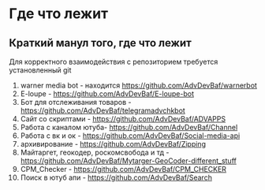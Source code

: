 # Где что лежит
## Краткий манул того, где что лежит
Для корректного взаимодействия с репозиторием требуется установленный git
1. warner media bot - находится https://github.com/AdvDevBaf/warnerbot
2. E-loupe - https://github.com/AdvDevBaf/E-loupe-bot
3. Бот для отслеживания товаров - https://github.com/AdvDevBaf/telegramadvchkbot
4. Сайт со скриптами - https://github.com/AdvDevBaf/ADVAPPS
5. Работа с каналом ютуба- https://github.com/AdvDevBaf/Channel
6. Работа с вк и ок - https://github.com/AdvDevBaf/Social-media-api
7. архивирование - https://github.com/AdvDevBaf/Zipping
8. Майтаргет, геокодер, роскомсвобода и тд - https://github.com/AdvDevBaf/Mytarger-GeoCoder-different_stuff
9. CPM_Checker - https://github.com/AdvDevBaf/CPM_CHECKER
10. Поиск в ютуб апи - https://github.com/AdvDevBaf/Search

